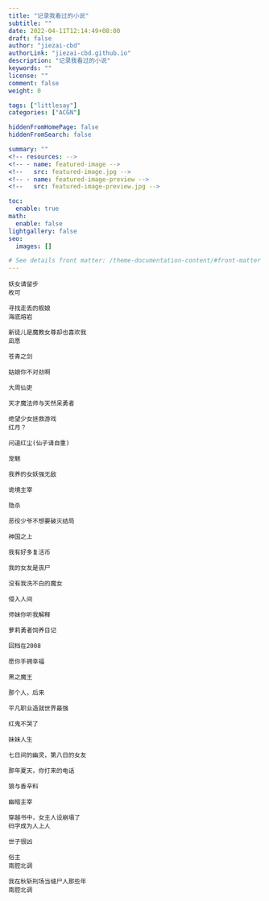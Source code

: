 ```yaml
---
title: "记录我看过的小说"
subtitle: ""
date: 2022-04-11T12:14:49+08:00
draft: false
author: "jiezai-cbd"
authorLink: "jiezai-cbd.github.io"
description: "记录我看过的小说"
keywords: ""
license: ""
comment: false
weight: 0

tags: ["littlesay"]
categories: ["ACGN"]

hiddenFromHomePage: false
hiddenFromSearch: false

summary: ""
<!-- resources: -->
<!-- - name: featured-image -->
<!--   src: featured-image.jpg -->
<!-- - name: featured-image-preview -->
<!--   src: featured-image-preview.jpg -->

toc:
  enable: true
math:
  enable: false
lightgallery: false
seo:
  images: []

# See details front matter: /theme-documentation-content/#front-matter
---
```


<!--more-->


```
妖女请留步
枚可
```
```
寻找走丢的舰娘
海底熔岩
```
```
新徒儿是魔教女尊却也喜欢我
凪愿
``` 
```
苍青之剑

```
```
姑娘你不对劲啊

```
```
大周仙吏

```
```
天才魔法师与天然呆勇者

```
```
绝望少女拯救游戏
红月？
```
```
问道红尘(仙子请自重)

```
```
宠魅

```
```
我养的女妖强无敌

```
```
诡境主宰

```
```
隐杀

```
```
恶役少爷不想要破灭结局

```
```
神国之上

```
```
我有好多复活币

```
```
我的女友是丧尸

```
```
没有我洗不白的魔女

```
```
侵入人间

```
```
师妹你听我解释

```
```
萝莉勇者饲养日记

```
```
回档在2008

```
```
愿你手拥幸福

```
```
黑之魔王

```
```
那个人，后来

```
```
平凡职业造就世界最强

```
```
红鬼不哭了

```
```
妹妹人生

```
```
七日间的幽灵，第八日的女友

```
```
那年夏天，你打来的电话

```
```
狼与香辛料

```
```
幽暗主宰

```
```
穿越书中，女主人设崩塌了
码字成为人上人
```
```
世子很凶
```
```
俗主
南腔北调
```

```
我在秋斩刑场当缝尸人那些年
南腔北调
```
